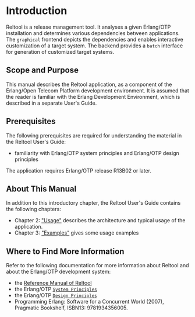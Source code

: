 <!--
%CopyrightBegin%

SPDX-License-Identifier: Apache-2.0

Copyright Ericsson AB 2023-2025. All Rights Reserved.

Licensed under the Apache License, Version 2.0 (the "License");
you may not use this file except in compliance with the License.
You may obtain a copy of the License at

    http://www.apache.org/licenses/LICENSE-2.0

Unless required by applicable law or agreed to in writing, software
distributed under the License is distributed on an "AS IS" BASIS,
WITHOUT WARRANTIES OR CONDITIONS OF ANY KIND, either express or implied.
See the License for the specific language governing permissions and
limitations under the License.

%CopyrightEnd%
-->
# Introduction

Reltool is a release management tool. It analyses a given Erlang/OTP
installation and determines various dependencies between applications. The
`graphical` frontend depicts the dependencies and enables interactive
customization of a target system. The backend provides a `batch` interface for
generation of customized target systems.

## Scope and Purpose

This manual describes the Reltool application, as a component of the Erlang/Open
Telecom Platform development environment. It is assumed that the reader is
familiar with the Erlang Development Environment, which is described in a
separate User's Guide.

## Prerequisites

The following prerequisites are required for understanding the material in the
Reltool User's Guide:

- familiarity with Erlang/OTP system principles and Erlang/OTP design principles

The application requires Erlang/OTP release R13B02 or later.

## About This Manual

In addition to this introductory chapter, the Reltool User's Guide contains the
following chapters:

- Chapter 2: ["Usage"](reltool_usage.md) describes the architecture and typical usage of the
  application.
- Chapter 3: ["Examples"](reltool_examples.md) gives some usage examples

## Where to Find More Information

Refer to the following documentation for more information about Reltool and
about the Erlang/OTP development system:

- the [Reference Manual of Reltool](`m:reltool`)
- the Erlang/OTP [`System Principles`](`e:system:system_principles.md`)
- the Erlang/OTP [`Design Principles`](`e:system:design_principles.md`)
- Programming Erlang: Software for a Concurrent World (2007), Pragmatic
  Bookshelf, ISBN13: 9781934356005.
